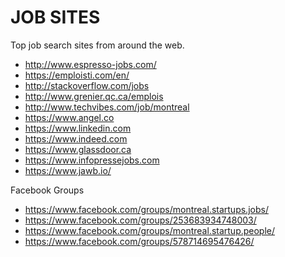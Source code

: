 # JOB SITES
Top job search sites from around the web.

- http://www.espresso-jobs.com/
- https://emploisti.com/en/
- http://stackoverflow.com/jobs
- http://www.grenier.qc.ca/emplois
- http://www.techvibes.com/job/montreal
- https://www.angel.co
- https://www.linkedin.com
- https://www.indeed.com
- https://www.glassdoor.ca
- https://www.infopressejobs.com
- https://www.jawb.io/

Facebook Groups
- https://www.facebook.com/groups/montreal.startups.jobs/
- https://www.facebook.com/groups/253683934748003/
- https://www.facebook.com/groups/montreal.startup.people/
- https://www.facebook.com/groups/578714695476426/
